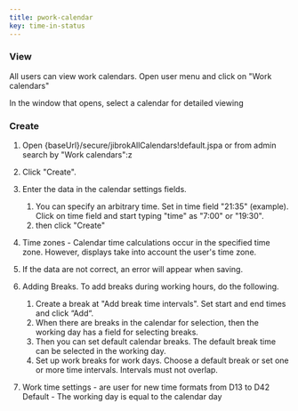 ```yaml
---
title: pwork-calendar
key: time-in-status
---
```

### View ###
All users can view work calendars.
Open user menu and click on "Work calendars"

In the window that opens, select a calendar for detailed viewing

### Create ### 

1. Open {baseUrl}/secure/jibrokAllCalendars!default.jspa or from admin search by "Work calendars":z
2. Click "Сreate".
3. Enter the data in the calendar settings fields.
    1. You can specify an arbitrary time. Set in time field "21:35" (example). Click on time field and start typing "time" as "7:00" or "19:30".
    2. then click "Create"
4. Time zones - Calendar time calculations occur in the specified time zone. However, displays take into account the user's time zone.
5. If the data are not correct, an error will appear when saving.


5. Adding Breaks. To add breaks during working hours, do the following.
   1. Create a break at "Add break time intervals". Set start and end times and click “Add“.
   2. When there are breaks in the calendar for selection, then the working day has a field for selecting breaks.
   3. Then you can set default calendar breaks. The default break time can be selected in the working day.
   4. Set up work breaks for work days. Choose a default break or set one or more time intervals. Intervals must not overlap.
   

6. Work time settings - are user for new time formats from D13 to D42
Default - The working day is equal to the calendar day
